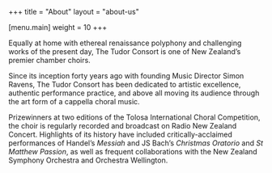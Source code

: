 +++
title = "About"
layout = "about-us"

[menu.main]
  weight = 10
+++

Equally at home with ethereal renaissance polyphony and challenging works of the present day, The Tudor Consort is one of New Zealand’s premier chamber choirs.

Since its inception forty years ago with founding Music Director Simon Ravens, The Tudor Consort has been dedicated to artistic excellence, authentic performance practice, and above all moving its audience through the art form of a cappella choral music.

Prizewinners at two editions of the Tolosa International Choral Competition, the choir is regularly recorded and broadcast on Radio New Zealand Concert. Highlights of its history have included critically-acclaimed performances of Handel’s _Messiah_ and JS Bach’s _Christmas Oratorio_ and _St Matthew Passion_, as well as frequent collaborations with the New Zealand Symphony Orchestra and Orchestra Wellington.
